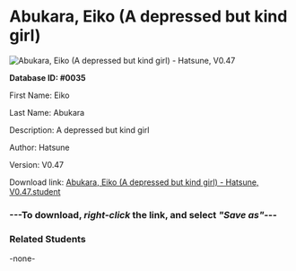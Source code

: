 # Abukara, Eiko (A depressed but kind girl)

<img src="../../Files/Images/Abukara, Eiko (A depressed but kind girl).png" title="Abukara, Eiko (A depressed but kind girl) - Hatsune, V0.47">

**Database ID: #0035**

First Name: Eiko

Last Name: Abukara

Description: A depressed but kind girl

Author: Hatsune

Version: V0.47

Download link: <a href="https://raw.githubusercontent.com/Arbiter1223/Daigaku-Gurashi-Custom-Students/master/Files/Student%20Files/Abukara%2C%20Eiko%20(A%20depressed%20but%20kind%20girl)%20-%20Hatsune%2C%20V0.47.student">Abukara, Eiko (A depressed but kind girl) - Hatsune, V0.47.student</a>

### ---**To download, _right-click_ the link, and select _"Save as"_**---

### Related Students

-none-
